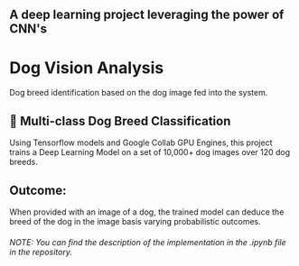 ## A deep learning project leveraging the power of CNN's 

# Dog Vision Analysis
Dog breed identification based on the dog image fed into the system.

## 🐶 Multi-class Dog Breed Classification

Using Tensorflow models and Google Collab GPU Engines, this project trains a Deep Learning Model on a set of 10,000+ dog images over 120 dog breeds. 
## Outcome:
When provided with an image of a dog, the trained model can deduce the breed of the dog in the image basis varying probabilistic outcomes.

###### NOTE: You can find the description of the implementation in the .ipynb file in the repository. 
